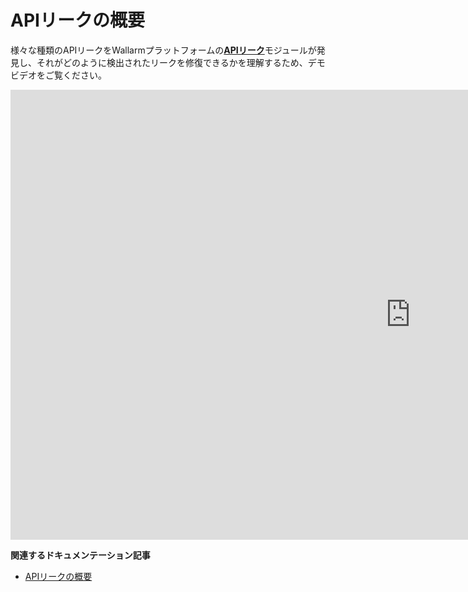 # APIリークの概要

様々な種類のAPIリークをWallarmプラットフォームの[**APIリーク**](../api-attack-surface/api-leaks)モジュールが発見し、それがどのように検出されたリークを修復できるかを理解するため、デモビデオをご覧ください。

<div class="video-wrapper">
  <iframe width="1280" height="720" src="https://www.youtube.com/embed/Xfezb0WdNMY" frameborder="0" allow="accelerometer; autoplay; encrypted-media; gyroscope; picture-in-picture" allowfullscreen></iframe>
</div>

**関連するドキュメンテーション記事**

* [APIリークの概要](../api-attack-surface/security-issues.md)
